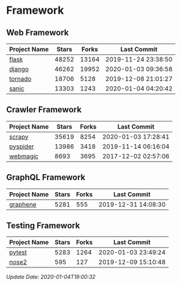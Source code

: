 # Framework

## Web Framework

| Project Name | Stars | Forks | Last Commit |
| ------------ | ----- | ----- | ----------- |
| [flask](https://github.com/pallets/flask) | 48252 | 13164 | 2019-11-24 23:38:50 |
| [django](https://github.com/django/django) | 46262 | 19952 | 2020-01-03 09:36:58 |
| [tornado](https://github.com/tornadoweb/tornado) | 18706 | 5128 | 2019-12-08 21:01:27 |
| [sanic](https://github.com/huge-success/sanic) | 13303 | 1243 | 2020-01-04 04:20:42 |

## Crawler Framework

| Project Name | Stars | Forks | Last Commit |
| ------------ | ----- | ----- | ----------- |
| [scrapy](https://github.com/scrapy/scrapy) | 35619 | 8254 | 2020-01-03 17:28:41 |
| [pyspider](https://github.com/binux/pyspider) | 13986 | 3418 | 2019-11-14 06:16:04 |
| [webmagic](https://github.com/code4craft/webmagic) | 8693 | 3695 | 2017-12-02 02:57:06 |

## GraphQL Framework

| Project Name | Stars | Forks | Last Commit |
| ------------ | ----- | ----- | ----------- |
| [graphene](https://github.com/graphql-python/graphene) | 5281 | 555 | 2019-12-31 14:08:30 |

## Testing Framework

| Project Name | Stars | Forks | Last Commit |
| ------------ | ----- | ----- | ----------- |
| [pytest](https://github.com/pytest-dev/pytest) | 5283 | 1264 | 2020-01-03 23:49:24 |
| [nose2](https://github.com/nose-devs/nose2) | 595 | 127 | 2019-12-09 15:10:48 |

*Update Date: 2020-01-04T19:00:32*